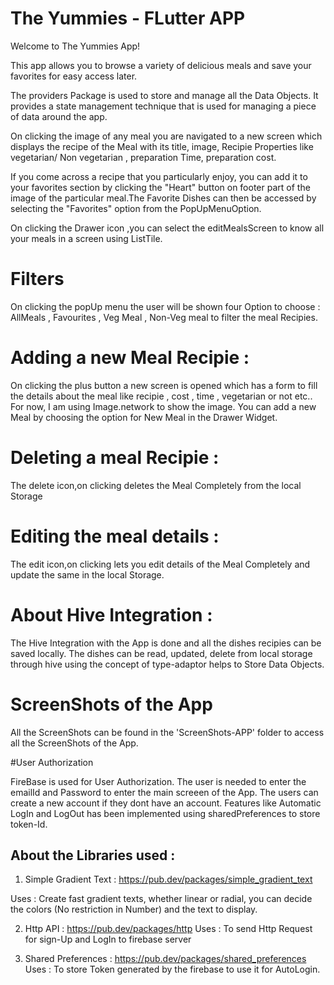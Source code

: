 

# The Yummies - FLutter APP

Welcome to The Yummies App!

This app allows you to browse a variety 
of delicious meals and save your favorites 
for easy access later.

The providers Package is used to store and manage all the Data Objects.  It provides a state management technique that is used for managing a piece of data around the app.

On clicking the image of any meal you are navigated to a new screen which displays the recipe of the Meal with its title, image, Recipie Properties like vegetarian/ Non vegetarian , preparation Time, preparation cost.

If you come across a recipe that you particularly enjoy, you can add it 
to your favorites section by clicking  the "Heart" button on footer part of the 
image of the particular meal.The Favorite Dishes can then be accessed 
by selecting the "Favorites" option from the PopUpMenuOption.

On clicking the Drawer icon ,you can select the editMealsScreen to know all your meals in a screen using ListTile.
# Filters 
On clicking the popUp menu the user will be shown four Option to choose : AllMeals , Favourites , Veg Meal , Non-Veg meal to filter the meal Recipies.

# Adding a new Meal Recipie :
On clicking the plus button a new screen is opened which has a form to fill the details about the meal like recipie , cost , time , vegetarian or not etc..
For now, I am using Image.network to show the image.
You can add a new Meal by choosing the option for New Meal in the Drawer Widget.

# Deleting a meal Recipie :
The delete icon,on clicking deletes the Meal Completely from the local Storage 

# Editing the meal details :
The edit icon,on clicking lets you edit details of the Meal Completely and update  the same in the local Storage. 

# About Hive Integration :
The Hive Integration with the App is done and all the dishes recipies can be saved locally. The dishes can be read, updated, delete from local storage through hive using the concept of type-adaptor helps to Store Data Objects. 

# ScreenShots of the App

All the ScreenShots can be found in the 'ScreenShots-APP' folder to access all the ScreenShots of the App.

#User Authorization 

FireBase is used for User Authorization. The user is needed to enter the emailId and Password to enter the main screeen of the App. The users can create a new account if they dont have an account. 
 Features like Automatic LogIn and LogOut has been implemented using sharedPreferences to store token-Id.     


## About the Libraries used : 
1) Simple Gradient Text :  https://pub.dev/packages/simple_gradient_text

Uses : Create fast  gradient texts, whether linear or radial, you can  decide the colors (No restriction in Number) and the text to display.

2) Http API : https://pub.dev/packages/http
Uses :  To send Http Request for sign-Up and LogIn to firebase server

3) Shared Preferences : https://pub.dev/packages/shared_preferences
Uses : To store Token generated by the firebase to use
it for AutoLogin.

